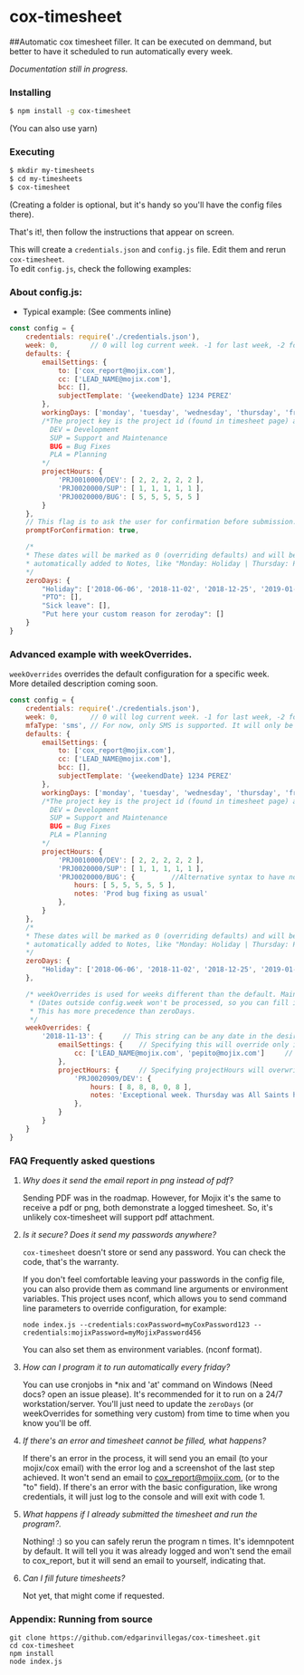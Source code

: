 # cox-timesheet
##Automatic cox timesheet filler.
It can be executed on demmand, but better to have it scheduled to run automatically every week.

*Documentation still in progress.*

### Installing
```sh
$ npm install -g cox-timesheet
```
(You can also use yarn)

### Executing
```sh
$ mkdir my-timesheets
$ cd my-timesheets
$ cox-timesheet
```
(Creating a folder is optional, but it's handy so you'll have the config files there).

That's it!, then follow the instructions that appear on screen.

This will create a `credentials.json` and `config.js` file. Edit them and rerun `cox-timesheet`.  
To edit `config.js`, check the following examples:

### About config.js:
- Typical example: (See comments inline)

```javascript
const config = {
    credentials: require('./credentials.json'),
    week: 0,        // 0 will log current week. -1 for last week, -2 for 2 weeks ago, etc. It must be <= 0
    defaults: {
        emailSettings: {
            to: ['cox_report@mojix.com'],
            cc: ['LEAD_NAME@mojix.com'],
            bcc: [],
            subjectTemplate: '{weekendDate} 1234 PEREZ'
        },
        workingDays: ['monday', 'tuesday', 'wednesday', 'thursday', 'friday' ],
        /*The project key is the project id (found in timesheet page) and the first letters of the category (case insensitive)
          DEV = Development
          SUP = Support and Maintenance
          BUG = Bug Fixes
          PLA = Planning
        */
        projectHours: {
            'PRJ0010000/DEV': [ 2, 2, 2, 2, 2 ],
            'PRJ0020000/SUP': [ 1, 1, 1, 1, 1 ],
            'PRJ0020000/BUG': [ 5, 5, 5, 5, 5 ]
        }
    },
    // This flag is to ask the user for confirmation before submission. Set to false if running with cronjob or if you want to run and forget
    promptForConfirmation: true,

    /*
    * These dates will be marked as 0 (overriding defaults) and will be
    * automatically added to Notes, like "Monday: Holiday | Thursday: PTO"
    */
    zeroDays: {
        "Holiday": ['2018-06-06', '2018-11-02', '2018-12-25', '2019-01-01'],
        "PTO": [],
        "Sick leave": [],
        "Put here your custom reason for zeroday": []
    }
}
```

### Advanced example with weekOverrides.

`weekOverrides` overrides the default configuration for a specific week.  
More detailed description coming soon.

```javascript
const config = {
    credentials: require('./credentials.json'),
    week: 0,        // 0 will log current week. -1 for last week, -2 for 2 weeks ago, etc. It must be <= 0
    mfaType: 'sms', // For now, only SMS is supported. It will only be used if Cox asks for MFA while logging in.
    defaults: {
        emailSettings: {
            to: ['cox_report@mojix.com'],
            cc: ['LEAD_NAME@mojix.com'],
            bcc: [],
            subjectTemplate: '{weekendDate} 1234 PEREZ'
        },
        workingDays: ['monday', 'tuesday', 'wednesday', 'thursday', 'friday' ],
        /*The project key is the project id (found in timesheet page) and the first letters of the category (case insensitive)
          DEV = Development
          SUP = Support and Maintenance
          BUG = Bug Fixes
          PLA = Planning
        */
        projectHours: {
            'PRJ0010000/DEV': [ 2, 2, 2, 2, 2 ],
            'PRJ0020000/SUP': [ 1, 1, 1, 1, 1 ],
            'PRJ0020000/BUG': {         //Alternative syntax to have notes.
                hours: [ 5, 5, 5, 5, 5 ],
                notes: 'Prod bug fixing as usual'
            },
        }
    },
    /*
    * These dates will be marked as 0 (overriding defaults) and will be
    * automatically added to Notes, like "Monday: Holiday | Thursday: PTO"
    */
    zeroDays: {
        "Holiday": ['2018-06-06', '2018-11-02', '2018-12-25', '2019-01-01'],
    },

    /* weekOverrides is used for weeks different than the default. Mainly used for holidays, vacations, etc
     * (Dates outside config.week won't be processed, so you can fill in advance without problems.)
     * This has more precedence than zeroDays.
     */
    weekOverrides: {
        '2018-11-13': {     // This string can be any date in the desired week.
            emailSettings: {    // Specifying this will override only internal fields
                cc: ['LEAD_NAME@mojix.com', 'pepito@mojix.com']     // This week I want to send to pepito as well
            },
            projectHours: {     // Specifying projectHours will overwrite the whole projectHours node
                'PRJ0020909/DEV': {
                    hours: [ 8, 8, 8, 0, 8 ],
                    notes: 'Exceptional week. Thursday was All Saints holiday'
                },
            }
        }
    }
}
```

### FAQ Frequently asked questions

1. *Why does it send the email report in png instead of pdf?*  

   Sending PDF was in the roadmap. However, for Mojix it's the same to receive a pdf or png, both demonstrate a logged timesheet.
   So, it's unlikely  cox-timesheet will support pdf attachment.

2. *Is it secure? Does it send my passwords anywhere?*

   `cox-timesheet` doesn't store or send any password. You can check the code, that's the warranty.

   If you don't feel comfortable leaving your passwords in the config file, you can also provide them as command line arguments or environment variables.
   This project uses nconf, which allows you to send command line parameters to override configuration, for example:
   ```
   node index.js --credentials:coxPassword=myCoxPassword123 --credentials:mojixPassword=myMojixPassword456
   ```

   You can also set them as environment variables. (nconf format).

3. *How can I program it to run automatically every friday?*

   You can use cronjobs in *nix and 'at' command on Windows (Need docs? open an issue please). It's recommended for it to run on a 24/7 workstation/server.
   You'll just need to update the `zeroDays` (or weekOverrides for something very custom) from time to time when you know you'll be off.

4. *If there's an error and timesheet cannot be filled, what happens?*

   If there's an error in the process, it will send you an email (to your mojix/cox email) with the error log and a screenshot of the last step achieved.
   It won't send an email to cox_report@mojix.com, (or to the "to" field).
   If there's an error with the basic configuration, like wrong credentials, it will just log to the console and will exit with code 1.

5. *What happens if I already submitted the timesheet and run the program?.*

   Nothing! :) so you can safely rerun the program n times. It's idemnpotent by default.
   It will tell you it was already logged and won't send the email to cox_report, but it will send an email to yourself, indicating that.

6. *Can I fill future timesheets?*

   Not yet, that might come if requested. 

### Appendix: Running from source
```
git clone https://github.com/edgarinvillegas/cox-timesheet.git
cd cox-timesheet
npm install
node index.js
```
